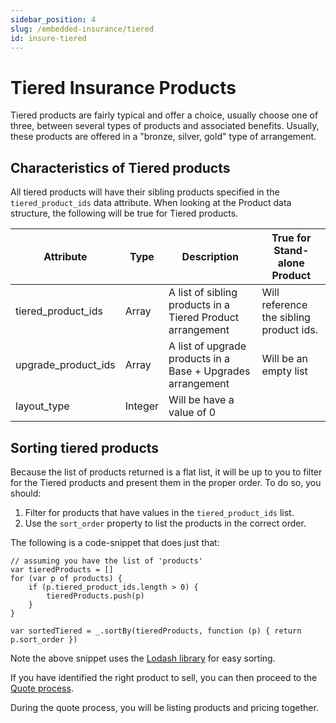 ```yaml
---
sidebar_position: 4
slug: /embedded-insurance/tiered
id: insure-tiered
---
```


# Tiered Insurance Products

Tiered products are fairly typical and offer a choice, usually choose one of three, between several types of products and associated benefits. Usually, these products are offered in a "bronze, silver, gold" type of arrangement.

## Characteristics of Tiered products

All tiered products will have their sibling products specified in the `tiered_product_ids` data attribute. When looking at the Product data structure, the following will be true for Tiered products.

| Attribute | Type | Description | True for Stand-alone Product |
| --------- | ---- | ----------- | ---------------------------- |
| tiered_product_ids | Array | A list of sibling products in a Tiered Product arrangement | Will reference the sibling product ids.
| upgrade_product_ids | Array | A list of upgrade products in a Base + Upgrades arrangement | Will be an empty list
| layout_type | Integer | Will be have a value of 0


## Sorting tiered products

Because the list of products returned is a flat list, it will be up to you to filter for the Tiered products and present them in the proper order. To do so, you should:

1. Filter for products that have values in the `tiered_product_ids` list.
2. Use the `sort_order` property to list the products in the correct order.

The following is a code-snippet that does just that:

```
// assuming you have the list of 'products'
var tieredProducts = []
for (var p of products) {
    if (p.tiered_product_ids.length > 0) {
        tieredProducts.push(p)
    }
}

var sortedTiered = _.sortBy(tieredProducts, function (p) { return p.sort_order })
```

Note the above snippet uses the [Lodash library](https://lodash.com/) for easy sorting.

If you have identified the right product to sell, you can then proceed to the [Quote process](insure-quote.md).

During the quote process, you will be listing products and pricing together.
